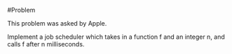 #Problem

This problem was asked by Apple.

Implement a job scheduler which takes in a function f and an integer n, and calls f after n milliseconds.
